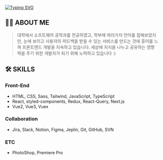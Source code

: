 [![Typing SVG](https://readme-typing-svg.herokuapp.com?font=Roboto&size=35&duration=4500&color=000000&background=2936BB00&vCenter=true&width=600&height=60&lines=Hi+there!+I'm+Kyeong+hoon+Chu%F0%9F%91%8B;I'm+Front-End+Developer%F0%9F%96%A5%EF%B8%8F++)](https://git.io/typing-svg)

## 🙋‍♂️ ABOUT ME

> 대학에서 소프트웨어 공학과를 전공하였고, 학부때 여러가지 언어를 접해보았지만, 눈에 보이고 사용자의 피드백을 받을 수 있는 서비스를 만드는 것에 흥미를 느껴 프론트엔드 개발을 지속하고 있습니다. 세상에 지식을 나누고 공유하는 영향력을 주기 위한 개발자가 되기 위해 노력하고 있습니다 :)

## 🛠 SKILLS

### Front-End

- HTML, CSS, Sass, Tailwind, JavaScript, TypeScript
- React, styled-components, Redux, React-Query, Next.js
- Vue2, Vue3, Vuex

### Collaboration

- Jira, Slack, Notion, Figma, Jeplin, Git, GitHub, SVN

### ETC

- PhotoShop, Premiere Pro

